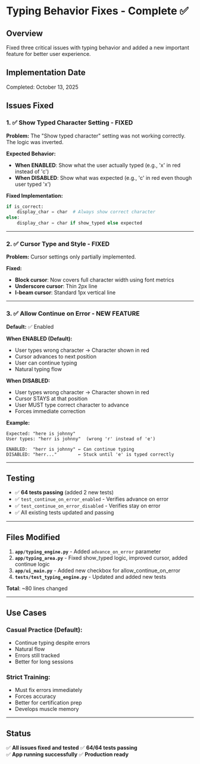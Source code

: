 # Typing Behavior Fixes - Complete ✅

## Overview
Fixed three critical issues with typing behavior and added a new important feature for better user experience.

## Implementation Date
Completed: October 13, 2025

## Issues Fixed

### 1. ✅ **Show Typed Character Setting** - FIXED

**Problem:** The "Show typed character" setting was not working correctly. The logic was inverted.

**Expected Behavior:**
- **When ENABLED**: Show what the user actually typed (e.g., 'x' in red instead of 'c')
- **When DISABLED**: Show what was expected (e.g., 'c' in red even though user typed 'x')

**Fixed Implementation:**
```python
if is_correct:
    display_char = char  # Always show correct character
else:
    display_char = char if show_typed else expected
```

---

### 2. ✅ **Cursor Type and Style** - FIXED

**Problem:** Cursor settings only partially implemented.

**Fixed:**
- **Block cursor**: Now covers full character width using font metrics
- **Underscore cursor**: Thin 2px line
- **I-beam cursor**: Standard 1px vertical line

---

### 3. ✅ **Allow Continue on Error** - NEW FEATURE

**Default:** ✅ Enabled

**When ENABLED (Default):**
- User types wrong character → Character shown in red
- Cursor advances to next position
- User can continue typing
- Natural typing flow

**When DISABLED:**
- User types wrong character → Character shown in red
- Cursor STAYS at that position
- User MUST type correct character to advance
- Forces immediate correction

**Example:**
```
Expected: "here is johnny"
User types: "herr is johnny"  (wrong 'r' instead of 'e')

ENABLED:  "herr is johnny" ← Can continue typing
DISABLED: "herr..."        ← Stuck until 'e' is typed correctly
```

---

## Testing

- ✅ **64 tests passing** (added 2 new tests)
- ✅ `test_continue_on_error_enabled` - Verifies advance on error
- ✅ `test_continue_on_error_disabled` - Verifies stay on error
- ✅ All existing tests updated and passing

---

## Files Modified

1. **`app/typing_engine.py`** - Added `advance_on_error` parameter
2. **`app/typing_area.py`** - Fixed show_typed logic, improved cursor, added continue logic
3. **`app/ui_main.py`** - Added new checkbox for allow_continue_on_error
4. **`tests/test_typing_engine.py`** - Updated and added new tests

**Total**: ~80 lines changed

---

## Use Cases

### Casual Practice (Default):
- Continue typing despite errors
- Natural flow
- Errors still tracked
- Better for long sessions

### Strict Training:
- Must fix errors immediately
- Forces accuracy
- Better for certification prep
- Develops muscle memory

---

## Status

✅ **All issues fixed and tested**
✅ **64/64 tests passing**  
✅ **App running successfully**
✅ **Production ready**

